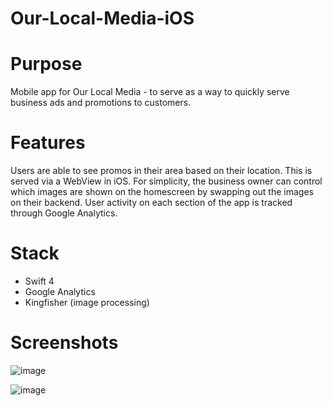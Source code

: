 # Our-Local-Media-iOS

# Purpose

Mobile app for Our Local Media - to serve as a way to quickly serve business ads and promotions to customers.

# Features

Users are able to see promos in their area based on their location. This is served via a WebView in iOS. For simplicity, the business owner can control which images are shown on the homescreen by swapping out the images on their backend. User activity on each section of the app is tracked through 
Google Analytics.

# Stack

* Swift 4
* Google Analytics
* Kingfisher (image processing)

# Screenshots

![image](https://user-images.githubusercontent.com/22580767/90288490-fbfe1b00-de47-11ea-95eb-920c4906e2aa.png)

![image](https://user-images.githubusercontent.com/22580767/90288504-015b6580-de48-11ea-98b7-9f0f6425fe69.png)
